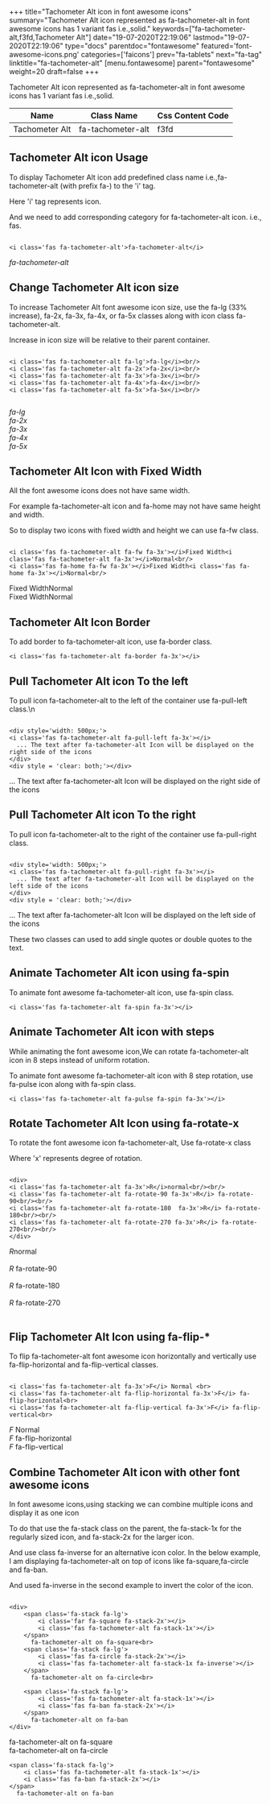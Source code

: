 +++
title="Tachometer Alt icon in font awesome icons"
summary="Tachometer Alt icon represented as fa-tachometer-alt in font awesome icons has 1 variant fas i.e.,solid."
keywords=["fa-tachometer-alt,f3fd,Tachometer Alt"]
date="19-07-2020T22:19:06"
lastmod="19-07-2020T22:19:06"
type="docs"
parentdoc="fontawesome"
featured='font-awesome-icons.png'
categories=['faicons']
prev="fa-tablets"
next="fa-tag"
linktitle="fa-tachometer-alt"
[menu.fontawesome]
parent="fontawesome"
weight=20
draft=false
+++


Tachometer Alt icon represented as fa-tachometer-alt in font awesome icons has 1 variant fas i.e.,solid.

<div class='table-responsive'><table class='table'><thead><tr><th>Name</th><th>Class Name</th><th>Css Content Code</th></tr></thead><tbody><tr><td>Tachometer Alt</td><td>fa-tachometer-alt</td><td>f3fd</td></tr></tbody></table></div>



## Tachometer Alt icon Usage

To display Tachometer Alt icon add predefined class name i.e.,fa-tachometer-alt (with prefix fa-) to the 'i' tag.

Here 'i' tag represents icon.

And we need to add corresponding category for fa-tachometer-alt icon. i.e., fas.


```

<i class='fas fa-tachometer-alt'>fa-tachometer-alt</i>
```

<i class='fas fa-tachometer-alt'>fa-tachometer-alt</i>




## Change Tachometer Alt icon size
To increase Tachometer Alt font awesome icon size, use the fa-lg (33% increase), fa-2x, fa-3x, fa-4x, or fa-5x classes along with icon class fa-tachometer-alt.

Increase in icon size will be relative to their parent container. 

```

<i class='fas fa-tachometer-alt fa-lg'>fa-lg</i><br/>
<i class='fas fa-tachometer-alt fa-2x'>fa-2x</i><br/>
<i class='fas fa-tachometer-alt fa-3x'>fa-3x</i><br/>
<i class='fas fa-tachometer-alt fa-4x'>fa-4x</i><br/>
<i class='fas fa-tachometer-alt fa-5x'>fa-5x</i><br/>
            
```

<i class='fas fa-tachometer-alt fa-lg'>fa-lg</i><br/>
<i class='fas fa-tachometer-alt fa-2x'>fa-2x</i><br/>
<i class='fas fa-tachometer-alt fa-3x'>fa-3x</i><br/>
<i class='fas fa-tachometer-alt fa-4x'>fa-4x</i><br/>
<i class='fas fa-tachometer-alt fa-5x'>fa-5x</i><br/>
            



## Tachometer Alt Icon with Fixed Width 

All the font awesome icons does not have same width.

For example fa-tachometer-alt icon and fa-home may not have same height and width.

So to display two icons with fixed width and height we can use fa-fw class.


```

<i class='fas fa-tachometer-alt fa-fw fa-3x'></i>Fixed Width<i class='fas fa-tachometer-alt fa-3x'></i>Normal<br/>
<i class='fas fa-home fa-fw fa-3x'></i>Fixed Width<i class='fas fa-home fa-3x'></i>Normal<br/>
```

<i class='fas fa-tachometer-alt fa-fw fa-3x'></i>Fixed Width<i class='fas fa-tachometer-alt fa-3x'></i>Normal<br/>
<i class='fas fa-home fa-fw fa-3x'></i>Fixed Width<i class='fas fa-home fa-3x'></i>Normal<br/>



## Tachometer Alt Icon Border 

To add border to fa-tachometer-alt icon, use fa-border class.


```
<i class='fas fa-tachometer-alt fa-border fa-3x'></i>

```
<i class='fas fa-tachometer-alt fa-border fa-3x'></i>





## Pull Tachometer Alt icon To the left

To pull icon fa-tachometer-alt to the left of the container use fa-pull-left class.\n

```

<div style='width: 500px;'>
<i class='fas fa-tachometer-alt fa-pull-left fa-3x'></i>
  ... The text after fa-tachometer-alt Icon will be displayed on the right side of the icons
</div>
<div style = 'clear: both;'></div>
```

<div style='width: 500px;'>
<i class='fas fa-tachometer-alt fa-pull-left fa-3x'></i>
  ... The text after fa-tachometer-alt Icon will be displayed on the right side of the icons
</div>
<div style = 'clear: both;'></div>




## Pull Tachometer Alt icon To the right
To pull icon fa-tachometer-alt to the right of the container use fa-pull-right class.

```

<div style='width: 500px;'>
<i class='fas fa-tachometer-alt fa-pull-right fa-3x'></i>
  ... The text after fa-tachometer-alt Icon will be displayed on the left side of the icons
</div>
<div style = 'clear: both;'></div>
```

<div style='width: 500px;'>
<i class='fas fa-tachometer-alt fa-pull-right fa-3x'></i>
  ... The text after fa-tachometer-alt Icon will be displayed on the left side of the icons
</div>
<div style = 'clear: both;'></div>

These two classes can used to add single quotes or double quotes to the text.


## Animate Tachometer Alt icon using fa-spin
To animate font awesome fa-tachometer-alt icon, use fa-spin class.

```
<i class='fas fa-tachometer-alt fa-spin fa-3x'></i>
```
<i class='fas fa-tachometer-alt fa-spin fa-3x'></i>




## Animate Tachometer Alt icon with steps
While animating the font awesome icon,We can rotate fa-tachometer-alt icon in 8 steps instead of uniform rotation.

To animate font awesome fa-tachometer-alt icon with 8 step rotation, use fa-pulse icon along with fa-spin class.


```
<i class='fas fa-tachometer-alt fa-pulse fa-spin fa-3x'></i>

```
<i class='fas fa-tachometer-alt fa-pulse fa-spin fa-3x'></i>





## Rotate Tachometer Alt Icon using fa-rotate-x
To rotate the font awesome icon fa-tachometer-alt, Use fa-rotate-x class

Where 'x' represents degree of rotation.


```

<div>
<i class='fas fa-tachometer-alt fa-3x'>R</i>normal<br/><br/>
<i class='fas fa-tachometer-alt fa-rotate-90 fa-3x'>R</i> fa-rotate-90<br/><br/> 
<i class='fas fa-tachometer-alt fa-rotate-180  fa-3x'>R</i> fa-rotate-180<br/><br/> 
<i class='fas fa-tachometer-alt fa-rotate-270 fa-3x'>R</i> fa-rotate-270<br/><br/>
</div>
```

<div>
<i class='fas fa-tachometer-alt fa-3x'>R</i>normal<br/><br/>
<i class='fas fa-tachometer-alt fa-rotate-90 fa-3x'>R</i> fa-rotate-90<br/><br/> 
<i class='fas fa-tachometer-alt fa-rotate-180  fa-3x'>R</i> fa-rotate-180<br/><br/> 
<i class='fas fa-tachometer-alt fa-rotate-270 fa-3x'>R</i> fa-rotate-270<br/><br/>
</div>




## Flip Tachometer Alt Icon using fa-flip-*
To flip fa-tachometer-alt font awesome icon horizontally and vertically use fa-flip-horizontal and fa-flip-vertical classes. 

```

<i class='fas fa-tachometer-alt fa-3x'>F</i> Normal <br>
<i class='fas fa-tachometer-alt fa-flip-horizontal fa-3x'>F</i> fa-flip-horizontal<br>
<i class='fas fa-tachometer-alt fa-flip-vertical fa-3x'>F</i> fa-flip-vertical<br>
```

<i class='fas fa-tachometer-alt fa-3x'>F</i> Normal <br>
<i class='fas fa-tachometer-alt fa-flip-horizontal fa-3x'>F</i> fa-flip-horizontal<br>
<i class='fas fa-tachometer-alt fa-flip-vertical fa-3x'>F</i> fa-flip-vertical<br>




## Combine Tachometer Alt icon with other font awesome icons
In font awesome icons,using stacking we can combine multiple icons and display it as one icon 

To do that use the fa-stack class on the parent, the fa-stack-1x for the regularly sized icon, and fa-stack-2x for the larger icon.

And use class fa-inverse for an alternative icon color. 
In the below example, I am displaying fa-tachometer-alt on top of icons like fa-square,fa-circle and fa-ban.

And used fa-inverse in the second example to invert the color of the icon.

```

<div>
    <span class='fa-stack fa-lg'>
        <i class='far fa-square fa-stack-2x'></i>
        <i class='fas fa-tachometer-alt fa-stack-1x'></i>
    </span>
      fa-tachometer-alt on fa-square<br>
    <span class='fa-stack fa-lg'>
        <i class='fas fa-circle fa-stack-2x'></i>
        <i class='fas fa-tachometer-alt fa-stack-1x fa-inverse'></i>
    </span>
      fa-tachometer-alt on fa-circle<br>

    <span class='fa-stack fa-lg'>
        <i class='fas fa-tachometer-alt fa-stack-1x'></i>
        <i class='fas fa-ban fa-stack-2x'></i>
    </span>
      fa-tachometer-alt on fa-ban
</div>
```

<div>
    <span class='fa-stack fa-lg'>
        <i class='far fa-square fa-stack-2x'></i>
        <i class='fas fa-tachometer-alt fa-stack-1x'></i>
    </span>
      fa-tachometer-alt on fa-square<br>
    <span class='fa-stack fa-lg'>
        <i class='fas fa-circle fa-stack-2x'></i>
        <i class='fas fa-tachometer-alt fa-stack-1x fa-inverse'></i>
    </span>
      fa-tachometer-alt on fa-circle<br>

    <span class='fa-stack fa-lg'>
        <i class='fas fa-tachometer-alt fa-stack-1x'></i>
        <i class='fas fa-ban fa-stack-2x'></i>
    </span>
      fa-tachometer-alt on fa-ban
</div>






